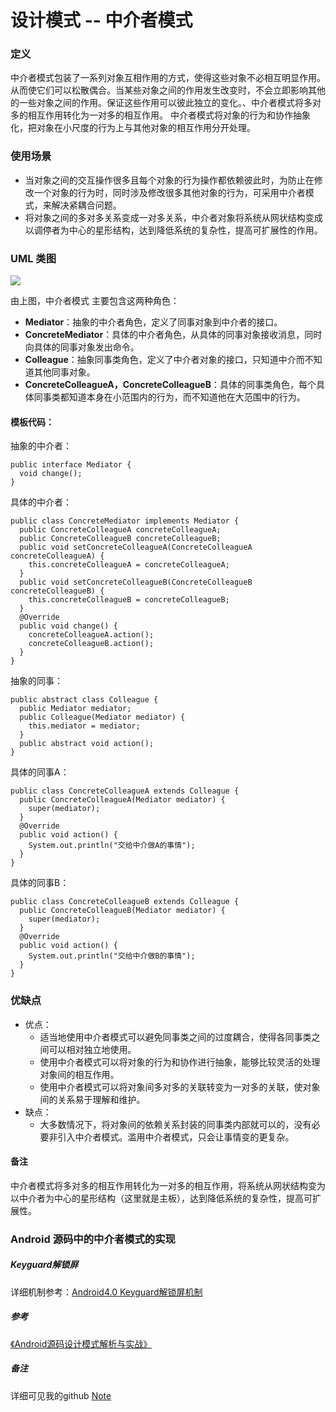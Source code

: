 # 设计模式 -- 中介者模式

### 定义

中介者模式包装了一系列对象互相作用的方式，使得这些对象不必相互明显作用。从而使它们可以松散偶合。当某些对象之间的作用发生改变时，不会立即影响其他的一些对象之间的作用。保证这些作用可以彼此独立的变化。、中介者模式将多对多的相互作用转化为一对多的相互作用。
中介者模式将对象的行为和协作抽象化，把对象在小尺度的行为上与其他对象的相互作用分开处理。

### 使用场景

- 当对象之间的交互操作很多且每个对象的行为操作都依赖彼此时，为防止在修改一个对象的行为时，同时涉及修改很多其他对象的行为，可采用中介者模式，来解决紧耦合问题。
- 将对象之间的多对多关系变成一对多关系，中介者对象将系统从网状结构变成以调停者为中心的星形结构，达到降低系统的复杂性，提高可扩展性的作用。

### UML 类图

![](https://github.com/mrlsm/Note/blob/master/designPatterns/images/mediator_uml.jpg)

由上图，中介者模式 主要包含这两种角色：

- **Mediator**：抽象的中介者角色，定义了同事对象到中介者的接口。
- **ConcreteMediator**：具体的中介者角色，从具体的同事对象接收消息，同时向具体的同事对象发出命令。
- **Colleague**：抽象同事类角色，定义了中介者对象的接口，只知道中介而不知道其他同事对象。
- **ConcreteColleagueA，ConcreteColleagueB**：具体的同事类角色，每个具体同事类都知道本身在小范围内的行为，而不知道他在大范围中的行为。

#### 模板代码：

抽象的中介者：
```
public interface Mediator {
  void change();
}
```
具体的中介者：
```
public class ConcreteMediator implements Mediator {
  public ConcreteColleagueA concreteColleagueA;
  public ConcreteColleagueB concreteColleagueB;
  public void setConcreteColleagueA(ConcreteColleagueA concreteColleagueA) {
    this.concreteColleagueA = concreteColleagueA;
  }
  public void setConcreteColleagueB(ConcreteColleagueB concreteColleagueB) {
    this.concreteColleagueB = concreteColleagueB;
  }
  @Override
  public void change() {
    concreteColleagueA.action();
    concreteColleagueB.action();
  }
}
```
抽象的同事：
```
public abstract class Colleague {
  public Mediator mediator;
  public Colleague(Mediator mediator) {
    this.mediator = mediator;
  }
  public abstract void action();
}
```
具体的同事A：
```
public class ConcreteColleagueA extends Colleague {
  public ConcreteColleagueA(Mediator mediator) {
    super(mediator);
  }
  @Override
  public void action() {
    System.out.println("交给中介做A的事情");
  }
}
```
具体的同事B：
```
public class ConcreteColleagueB extends Colleague {
  public ConcreteColleagueB(Mediator mediator) {
    super(mediator);
  }
  @Override
  public void action() {
    System.out.println("交给中介做B的事情");
  }
}
```

### 优缺点
- 优点：
    - 适当地使用中介者模式可以避免同事类之间的过度耦合，使得各同事类之间可以相对独立地使用。
	- 使用中介者模式可以将对象的行为和协作进行抽象，能够比较灵活的处理对象间的相互作用。
	- 使用中介者模式可以将对象间多对多的关联转变为一对多的关联，使对象间的关系易于理解和维护。
- 缺点：
    - 大多数情况下，将对象间的依赖关系封装的同事类内部就可以的，没有必要非引入中介者模式。滥用中介者模式，只会让事情变的更复杂。

#### 备注

中介者模式将多对多的相互作用转化为一对多的相互作用，将系统从网状结构变为以中介者为中心的星形结构（这里就是主板），达到降低系统的复杂性，提高可扩展性。

### Android 源码中的中介者模式的实现

##### Keyguard解锁屏

详细机制参考：[Android4.0 Keyguard解锁屏机制](https://www.jb51.net/article/131631.htm)

##### 参考
[《Android源码设计模式解析与实战》](https://book.douban.com/subject/26644935/)  
                                                                   

##### 备注
详细可见我的github [Note](https://github.com/mrlsm/Note)